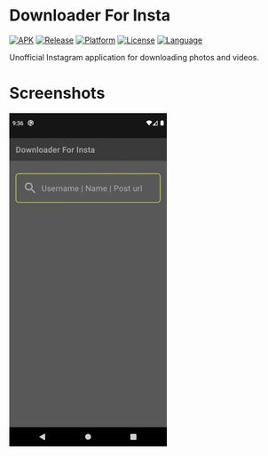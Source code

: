 # Downloader For Insta
[![APK](https://img.shields.io/badge/download-apk-brightgreen)](https://play.google.com/store/apps/details?id=com.sertancanpolat.downloaderforinsta)
[![Release](https://img.shields.io/github/v/release/scnplt/downloader-for-insta?style=flat-square)](https://github.com/scnplt/downloader-for-insta/releases/)
[![Platform](https://img.shields.io/badge/platform-android-succes)](https://github.com/scnplt/downloader-for-insta/blob/master/app/build.gradle)
[![License](https://img.shields.io/hexpm/l/plug?style=flat-square)](https://github.com/scnplt/downloader-for-insta/blob/master/LICENSE.md)
[![Language](https://img.shields.io/badge/language-kotlin-red)](https://github.com/scnplt/downloader-for-insta/blob/master/app/build.gradle)

Unofficial Instagram application for downloading photos and videos.

# Screenshots
![](dfi.gif)
